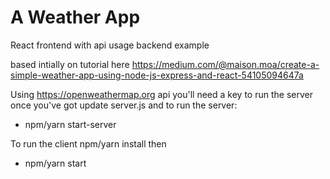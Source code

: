 # A Weather App

React frontend with api usage backend example

 based intially on tutorial here https://medium.com/@maison.moa/create-a-simple-weather-app-using-node-js-express-and-react-54105094647a

 Using https://openweathermap.org api you'll need a key to run the server once you've got update server.js and to run the server:
  - npm/yarn start-server

 To run the client npm/yarn install then
  - npm/yarn start




